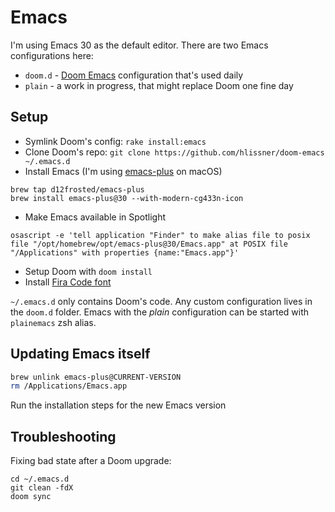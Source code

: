 # Emacs

I'm using Emacs 30 as the default editor. There are two Emacs configurations here:

* `doom.d` - [Doom Emacs](https://github.com/doomemacs/doomemacs) configuration that's used daily
* `plain` - a work in progress, that might replace Doom one fine day

## Setup

* Symlink Doom's config: `rake install:emacs`
* Clone Doom's repo: `git clone https://github.com/hlissner/doom-emacs ~/.emacs.d`
* Install Emacs (I'm using [emacs-plus](https://github.com/d12frosted/homebrew-emacs-plus) on macOS)
```
brew tap d12frosted/emacs-plus
brew install emacs-plus@30 --with-modern-cg433n-icon
```
* Make Emacs available in Spotlight
```
osascript -e 'tell application "Finder" to make alias file to posix file "/opt/homebrew/opt/emacs-plus@30/Emacs.app" at POSIX file "/Applications" with properties {name:"Emacs.app"}'
```
* Setup Doom with `doom install`
* Install [Fira Code font](https://github.com/tonsky/FiraCode)

`~/.emacs.d` only contains Doom's code. Any custom configuration lives in the `doom.d` folder.
Emacs with the _plain_ configuration can be started with `plainemacs` zsh alias.

## Updating Emacs itself

```bash
brew unlink emacs-plus@CURRENT-VERSION
rm /Applications/Emacs.app
```

Run the installation steps for the new Emacs version

## Troubleshooting

Fixing bad state after a Doom upgrade:

```
cd ~/.emacs.d
git clean -fdX
doom sync
```
